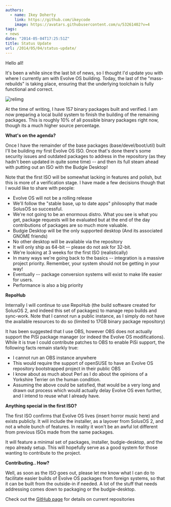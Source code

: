 ```yaml
---
authors:
  - name: Ikey Doherty
    link: https://github.com/ikeycode
    image: https://avatars.githubusercontent.com/u/53261402?v=4
tags:
- news
date: "2014-05-04T17:25:51Z"
title: Status Update
url: /2014/05/04/status-update/
---
```


Hello all!

It's been a while since the last bit of news, so I thought I'd update you with where I currently am with Evolve OS building. Today, the last of the "mass-rebuilds" is 
taking place, ensuring that the underlying toolchain is fully functional and correct. <!--more-->

![relimg](Screenshot-from-2014-05-04-180645.png)

At the time of writing, I have 157 binary packages built and verified. I am now preparing a local build system to finish the building of the remaining packages. This is 
roughly 10% of all possible binary packages right now, though its a much higher source percentage.

**What's on the agenda?**

Once I have the remainder of the base packages (base/devel/boot/util) built I'll be building my first Evolve OS ISO. Once that's done there's some security issues and 
outdated packages to address in the repository (as they hadn't been updated in quite some time) -- and then its full steam ahead with putting out an ISO with the Budgie 
Desktop!

Note that the first ISO will be somewhat lacking in features and polish, but this is more of a verification stage. I have made a few decisions though that I would like to share 
with people:

* Evolve OS will not be a rolling release
* We'll follow the "stable base, up to date apps" philosophy that made SolusOS so successful.
* We're not going to be an enormous distro. What you see is what you get, package requests will be evaluated but at the end of the day contributions of packages are so 
much more valuable.
* Budgie Desktop will be the only supported desktop (And its associated GNOME friends)
* No other desktop will be available via the repository
* It will only ship as 64-bit -- please do not ask for 32-bit.
* We're looking at 3 weeks for the first ISO (realistically)
* In many ways we're going back to the basics -- integration is a massive project priority. Remember, your system should not be getting in your way!
* Eventually -- package conversion systems will exist to make life easier for users.
* Performance is also a big priority

**RepoHub**

Internally I will continue to use RepoHub (the build software created for SolusOS 2, and indeed this set of packages) to manage repo builds and sync-work. Note that I cannot 
run a public instance, as I simply do not have the available resources to do so (limited to 17GB binary package repository)

It has been suggested that I use OBS, however OBS does not actually support the PiSi package manager (or indeed the Evolve OS modifications). While it is true I could 
contribute patches to OBS to enable PiSi support, the following facts remain starkly true:

* I cannot run an OBS instance anywhere
* This would require the support of openSUSE to have an Evolve OS repository bootstrapped project in their public OBS
* I know about as much about Perl as I do about the opinions of a Yorkshire Terrier on the human condition.
* Assuming the above could be satisfied, that would be a very long and drawn out process which would actually delay Evolve OS even further, and I intend to reuse what 
I already have.

**Anything special in the first ISO?**

The first ISO confirms that Evolve OS lives (insert horror music here) and exists publicly. It will include the installer, as a layover from SolusOS 2, and not a whole bunch 
of features. In reality it won't be an awful lot different from previous ISOs made from the same packages.

It will feature a minimal set of packages, installer, budgie-desktop, and the repo already setup. This will hopefully serve as a good system for those wanting to contribute 
to the project.

**Contributing.. How?**

Well, as soon as the ISO goes out, please let me know what I can do to facilitate easier builds of Evolve OS packages from foreign systems, so that it can be built from the 
outside-in if needed. A lot of the stuff that needs addressing comes down to packaging or the budgie-desktop.

Check out the [GitHub page](https://github.com/solus-project) for details on current repositories